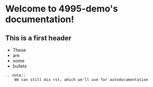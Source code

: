 # Welcome to 4995-demo's documentation!

## This is a first header

- These
- are
- some
- bullets


```eval_rst
.. note::
    We can still mix rst, which we'll use for autodocumentation
```

